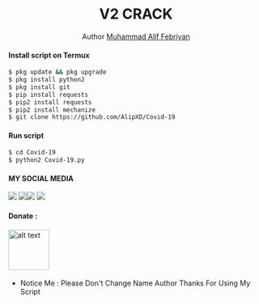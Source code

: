 <h1 align="center">
  V2 CRACK
</h1>
</div>
<p align="center">
  Author <a href="https://www.facebook.com/LordzAlifXD">Muhammad Alif Febriyan</a>
</p>
<p align="center">


#### Install script on Termux
```bash
$ pkg update && pkg upgrade
$ pkg install python2
$ pkg install git
$ pip install requests
$ pip2 install requests
$ pip2 install mechanize
$ git clone https://github.com/AlipXD/Covid-19
```
#### Run script
```bash
$ cd Covid-19
$ python2 Covid-19.py
```
#### MY SOCIAL MEDIA

[![](https://img.shields.io/badge/Github-black?logo=Github&logoColor=black&labelColor=white)](https://github.com/AlipXD)
[![](https://img.shields.io/badge/Facebook-blue?logo=Facebook&logoColor=blue&labelColor=white)](https://www.facebook.com/LordzAlifXD)[![](https://img.shields.io/badge/Instagram-red?logo=Instagram&logoColor=red&labelColor=white)](https://www.instagram.com/aliffebriyan_/) [![](https://img.shields.io/badge/Whatsapp-CHAT-red?logo=Whatsapp&logoColor=Brightgreen&labelColor=white)](https://wa.me/6282164141394?text=Asalamualaikum+Lif)

#### Donate :

<a href="https://wa.me/6282164141394?text=Saya%20ingin%20donasi%20bang"><img src="https://upload.wikimedia.org/wikipedia/commons/6/6b/WhatsApp.svg" alt="alt text" width="80" height="80"></a> &nbsp;&nbsp;

* Notice Me : Please Don't Change Name Author
Thanks For Using My Script
